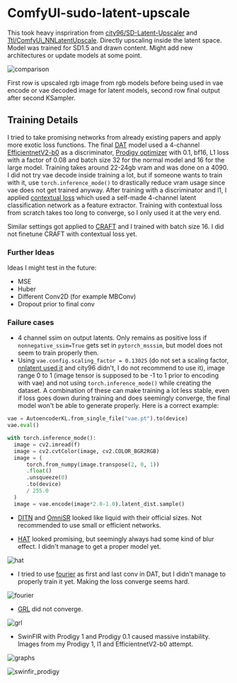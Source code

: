 # ComfyUI-sudo-latent-upscale

This took heavy inspriration from [city96/SD-Latent-Upscaler](https://github.com/city96/SD-Latent-Upscaler) and [Ttl/ComfyUi_NNLatentUpscale](https://github.com/Ttl/ComfyUi_NNLatentUpscale). Directly upscaling inside the latent space. 
Model was trained for SD1.5 and drawn content. Might add new architectures or update models at some point.

![comparison](https://github.com/styler00dollar/ComfyUI-sudo-latent-upscale/assets/51405565/9bae2125-9ffd-482c-aca5-023ab1e304b4)

First row is upscaled rgb image from rgb models before being used in vae encode or vae decoded image for latent models, second row final output after second KSampler.

## Training Details
I tried to take promising networks from already existing papers and apply more exotic loss functions. The final [DAT](https://github.com/LeapLabTHU/DAT) model used a 4-channel 
[EfficientnetV2-b0](https://github.com/huggingface/pytorch-image-models/blob/main/timm/models/efficientnet.py) as a discriminator, [Prodigy optimizer](https://pytorch-optimizers.readthedocs.io/en/latest/optimizer/#pytorch_optimizer.Prodigy)
with 0.1, bf16, L1 loss with a factor of 0.08 and batch size 32 for the normal model and 16 for the large model. Training takes around 22-24gb vram and was done on a 4090. I did not try 
vae decode inside training a lot, but if someone wants to train with it, use `torch.inference_mode()` to drastically reduce vram usage since vae does not get trained anyway. After training 
with a discriminator and l1, I applied [contextual loss](https://github.com/styler00dollar/Colab-traiNNer/blob/a8d97b4826c01d7b206e7a320156d8666db1efd2/code/loss/loss.py#L715) which used 
a self-made 4-channel latent classification network as a feature extractor. Training with contextual loss from scratch takes too long to converge, so I only used it at the very end.

Similar settings got applied to [CRAFT](https://github.com/AVC2-UESTC/CRAFT-SR) and I trained with batch size 16. I did not finetune CRAFT with contextual loss yet.

### Further Ideas
Ideas I might test in the future:
- MSE
- Huber
- Different Conv2D (for example MBConv)
- Dropout prior to final conv

### Failure cases
- 4 channel ssim on output latents. Only remains as positive loss if `nonnegative_ssim=True` gets set in `pytorch_msssim`, but model does not seem to train properly then.
- Using `vae.config.scaling_factor = 0.13025` (do not set a scaling factor, [nnlatent used it](https://github.com/Ttl/ComfyUi_NNLatentUpscale/blob/08105da31dbd7a54569661e135835e73bd8064b0/latent_resizer_train.py#L248) and city96 didn't, I do not recommend to use it), image range 0 to 1 (image tensor is supposed to be -1 to 1 prior to encoding with vae) and not using `torch.inference_mode()` while creating the dataset. A combination of these can make training a lot less stable, even if loss goes down during training and does seemingly converge, the final model won't be able to generate properly. Here is a correct example:
```python
vae = AutoencoderKL.from_single_file("vae.pt").to(device)
vae.eval()

with torch.inference_mode():
  image = cv2.imread(f)
  image = cv2.cvtColor(image, cv2.COLOR_BGR2RGB)
  image = (
      torch.from_numpy(image.transpose(2, 0, 1))
      .float()
      .unsqueeze(0)
      .to(device)
      / 255.0
  )
  image = vae.encode(image*2.0-1.0).latent_dist.sample()
```
- [DITN](https://github.com/yongliuy/DITN) and [OmniSR](https://github.com/Francis0625/Omni-SR) looked like liquid with their official sizes. Not recommended to use small or efficient networks.

- [HAT](https://github.com/XPixelGroup/HAT) looked promising, but seemingly always had some kind of blur effect. I didn't manage to get a proper model yet.

![hat](https://github.com/styler00dollar/ComfyUI-sudo-latent-upscale/assets/51405565/d30ecd0a-b1be-4588-9155-7bddaa5d47bc)

- I tried to use [fourier](https://github.com/advimman/lama/blob/d4239d84c0e1040aabf7a95e3dc85cf728dfc9f4/saicinpainting/training/modules/ffc.py#L49) as first and last conv in DAT, but I didn't manage to properly train it yet. Making the loss converge seems hard.

![fourier](https://github.com/styler00dollar/ComfyUI-sudo-latent-upscale/assets/51405565/cabc7ad5-f577-45fc-9086-0fccd009b777)

- [GRL](https://github.com/ofsoundof/GRL-Image-Restoration) did not converge.
  
 ![grl](https://github.com/styler00dollar/ComfyUI-sudo-latent-upscale/assets/51405565/3ceba02f-2f0d-4872-8fc3-fc930785658a)

- SwinFIR with Prodigy 1 and Prodigy 0.1 caused massive instability. Images from my Prodigy 1, l1 and EfficientnetV2-b0 attempt.

![graphs](https://github.com/styler00dollar/ComfyUI-sudo-latent-upscale/assets/51405565/957aff0b-8670-471e-8f10-4231426a87c2)

![swinfir_prodigy](https://github.com/styler00dollar/ComfyUI-sudo-latent-upscale/assets/51405565/5c010b34-3b6e-4188-a561-e013bd52f185)
